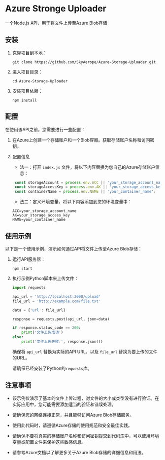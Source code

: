 # Azure Stronge Uploader
 一个Node.js API，用于将文件上传至Azure Blob存储

## 安装

1. 克隆项目到本地：

   ```
   git clone https://github.com/SkyAerope/Azure-Storage-Uploader.git
   ```

2. 进入项目目录：

   ```
   cd Azure-Storage-Uploader
   ```

3. 安装项目依赖：

   ```
   npm install
   ```

## 配置

在使用该API之前，您需要进行一些配置：

1. 在Azure上创建一个存储账户和一个Blob容器。获取存储账户名称和访问密钥。

2. 配置信息
   - 法一：打开 `index.js` 文件，将以下内容替换为您自己的Azure存储账户信息：

   ```javascript
    const storageAccount = process.env.ACC || 'your_storage_account_name';
    const storageAccessKey = process.env.AK || 'your_storage_access_key';
    const containerName = process.env.NAME || 'your_container_name';
   ```
    - 法二：定义环境变量，将以下内容添加到您的环境变量中：
    
    ```
    ACC=your_storage_account_name
    AK=your_storage_access_key
    NAME=your_container_name
    ```

## 使用示例

以下是一个使用示例，演示如何通过API将文件上传至Azure Blob存储：

1. 运行API服务器：

   ```
   npm start
   ```

2. 执行示例Python脚本来上传文件：

   ```python
   import requests

   api_url = 'http://localhost:3000/upload'
   file_url = 'http://example.com/file.txt'

   data = {'url': file_url}

   response = requests.post(api_url, json=data)

   if response.status_code == 200:
       print('文件上传成功')
   else:
       print('文件上传失败:', response.json())
   ```

   确保将 `api_url` 替换为实际的API URL，以及 `file_url` 替换为要上传的文件的URL。

    请确保已经安装了Python的`requests`库。

## 注意事项

- 该示例仅演示了基本的文件上传过程，对文件的大小或类型没有进行验证。在实际应用中，您可能需要添加适当的验证和错误处理。

- 请确保您的网络连接正常，并且能够访问Azure Blob存储服务。

- 使用此代码时，请遵循Azure存储的使用规范和安全最佳实践。

- 请确保不要将真实的存储账户名称和访问密钥提交到代码库中，可以使用环境变量或配置文件来保护这些敏感信息。

- 请参考Azure文档以了解更多关于Azure Blob存储的详细信息和用法。
